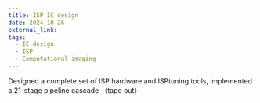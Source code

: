 ```yaml
---
title: ISP IC design 
date: 2024-10-26
external_link: 
tags:
  - IC design
  - ISP
  - Computational imaging
---
```


Designed a complete set of ISP hardware and ISPtuning tools, implemented a 21-stage pipeline cascade （tape out）

<!--more-->
